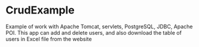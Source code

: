 # CrudExample
Example of work with Apache Tomcat, servlets, PostgreSQL, JDBC, Apache POI. 
This app can add and delete users, and also download the table of users in Excel file from the website
